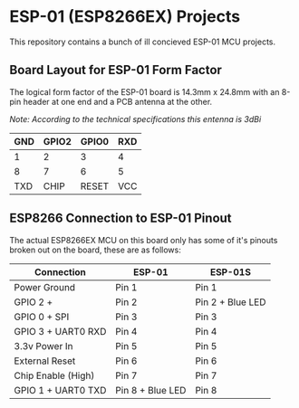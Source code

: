 # ESP-01 (ESP8266EX) Projects
This repository contains a bunch of ill concieved ESP-01 MCU projects.

## Board Layout for ESP-01 Form Factor
The logical form factor of the ESP-01 board is 14.3mm x 24.8mm with an 8-pin header at one end and a PCB antenna at the other.

*Note: According to the technical specifications this entenna is 3dBi*

| GND 	| GPIO2	| GPIO0 	| RXD 	|
|-----	|------	|-------	|-----	|
|  1  	|   2  	|   3   	|  4  	|
|  8  	|   7  	|   6   	|  5  	|
| TXD 	| CHIP  | RESET 	| VCC 	|

## ESP8266 Connection to ESP-01 Pinout
The actual ESP8266EX MCU on this board only has some of it's pinouts broken out on the board, these are as follows:

| Connection          | ESP-01        | ESP-01S     |
| ------------------- | ------------- | ----------- |
| Power Ground        | Pin 1         | Pin 1       |
| GPIO 2 +            | Pin 2   | Pin 2 + Blue LED  |
| GPIO 0 + SPI        | Pin 3         | Pin 3       |
| GPIO 3 + UART0 RXD  | Pin 4         | Pin 4       |
| 3.3v Power In       | Pin 5         | Pin 5       |
| External Reset      | Pin 6         | Pin 6       |
| Chip Enable (High)  | Pin 7         | Pin 7       |
| GPIO 1 + UART0 TXD  | Pin 8 + Blue LED  | Pin 8   |


